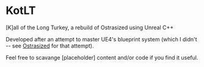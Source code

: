 # KotLT
[K]all of the Long Turkey, a rebuild of Ostrasized using Unreal C++

Developed after an attempt to master UE4's blueprint system (which I didn't -- see [Ostrasized](https://github.com/stained/ostrasized) for that attempt). 

Feel free to scavange [placeholder] content and/or code if you find it useful.
